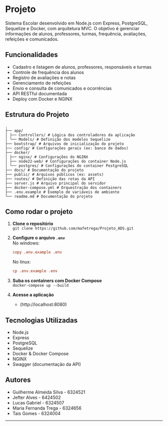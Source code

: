 # Projeto 

Sistema Escolar desenvolvido em Node.js com Express, PostgreSQL, Sequelize e Docker, com arquitetura MVC. O objetivo é gerenciar informações de alunos, professores, turmas, frequência, avaliações, refeições e comunicados.

## Funcionalidades

- Cadastro e listagem de alunos, professores, responsáveis e turmas
- Controle de frequência dos alunos
- Registro de avaliações e notas
- Gerenciamento de refeições
- Envio e consulta de comunicados e ocorrências
- API RESTful documentada
- Deploy com Docker e NGINX

## Estrutura do Projeto
```
. 
├── app/ 
│ ├── Controllers/ # Lógica dos controladores da aplicação 
│ └── Models/ # Definição dos modelos Sequelize 
├── bootstrap/ # Arquivos de inicialização do projeto 
├── config/ # Configurações gerais (ex: banco de dados) 
├── docker/ 
│ ├── nginx/ # Configurações do NGINX 
│ ├── node22-web/ # Configurações do container Node.js 
│ └── postgres/ # Configurações do container PostgreSQL 
├── docs/ # Documentação do projeto 
├── public/ # Arquivos públicos (ex: assets) 
├── routes/ # Definição das rotas da API 
├── server.js # Arquivo principal do servidor 
├── docker-compose.yml # Orquestração dos containers 
├── .env.example # Exemplo de variáveis de ambiente 
└── readme.md # Documentação do projeto
```
## Como rodar o projeto

1. **Clone o repositório**  
   ```git clone https://github.com/mafetrega/Projeto_ADS.git```

2. **Configure o arquivo `.env`**  
   No windows:

   ```ini
   copy .env.example .env
   ```

   No linux:

   ```ini
   cp .env.example .env
   ```

3. **Suba os containers com Docker Compose**  
   ```docker-compose up --build```

4. **Acesse a aplicação**  
   - (http://localhost:8080)


## Tecnologias Utilizadas

- Node.js
- Express
- PostgreSQL
- Sequelize
- Docker & Docker Compose
- NGINX
- Swagger (documentação da API)

## Autores

- Guilherme Almeida Silva - 6324521
- Jefter Alves - 6424502
- Lucas Gabriel - 6324507
- Maria Fernanda Trega - 6324656
- Tais Gomes - 6324004

---